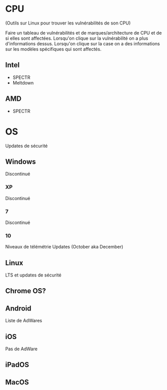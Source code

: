 # CPU
(Outils sur Linux pour trouver les vulnérabilités de son CPU)

Faire un tableau de vulnérabilités et de marques/architecture de CPU et de si elles sont affectées. Lorsqu'on clique sur la vulnérabilité on a plus d'informations dessus. Lorsqu'on clique sur la case on a des informations sur les modèles spécifiques qui sont affectés.

## Intel
* SPECTR
* Meltdown

## AMD
* SPECTR

# OS
Updates de sécurité

## Windows
Discontinué

### XP
Discontinué

### 7
Discontinué

### 10
Niveaux de télémétrie
Updates (October aka December)

## Linux
LTS et updates de sécurité

## Chrome OS?

## Android
Liste de AdWares

## iOS
Pas de AdWare

## iPadOS

## MacOS
